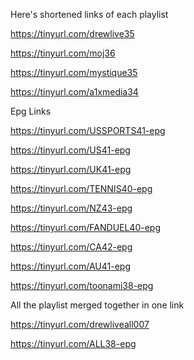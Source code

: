 Here's shortened links of each playlist

https://tinyurl.com/drewlive35

https://tinyurl.com/moj36

https://tinyurl.com/mystique35

https://tinyurl.com/a1xmedia34

Epg Links

https://tinyurl.com/USSPORTS41-epg

https://tinyurl.com/US41-epg

https://tinyurl.com/UK41-epg

https://tinyurl.com/TENNIS40-epg

https://tinyurl.com/NZ43-epg

https://tinyurl.com/FANDUEL40-epg

https://tinyurl.com/CA42-epg  

https://tinyurl.com/AU41-epg

https://tinyurl.com/toonami38-epg

All the playlist merged together in one link

https://tinyurl.com/drewliveall007

https://tinyurl.com/ALL38-epg
